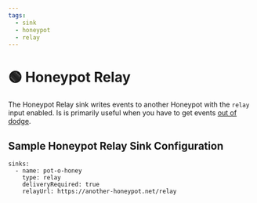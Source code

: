 ```yaml
---
tags:
  - sink
  - honeypot
  - relay
---
```


# 🟢 Honeypot Relay

The Honeypot Relay sink writes events to another Honeypot with the `relay` input enabled. Is is primarily useful when you have to get events [out of dodge](https://media1.giphy.com/media/3o7aCTY6X7wDUiKMEw/giphy.gif?cid=790b7611dc06ddd58b410c3f07249f5c9d49ff0a15e8e425&rid=giphy.gif&ct=g).


## Sample Honeypot Relay Sink Configuration

```
sinks:
  - name: pot-o-honey
    type: relay
    deliveryRequired: true
    relayUrl: https://another-honeypot.net/relay
```
